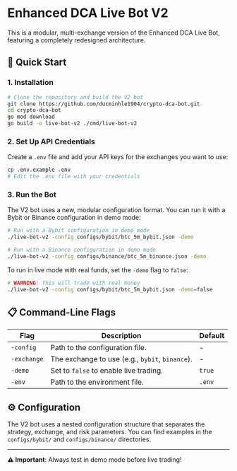 # Enhanced DCA Live Bot V2

This is a modular, multi-exchange version of the Enhanced DCA Live Bot, featuring a completely redesigned architecture.

## 🚀 Quick Start

### 1. Installation

```bash
# Clone the repository and build the V2 bot
git clone https://github.com/ducminhle1904/crypto-dca-bot.git
cd crypto-dca-bot
go mod download
go build -o live-bot-v2 ./cmd/live-bot-v2
```

### 2. Set Up API Credentials

Create a `.env` file and add your API keys for the exchanges you want to use:

```bash
cp .env.example .env
# Edit the .env file with your credentials
```

### 3. Run the Bot

The V2 bot uses a new, modular configuration format. You can run it with a Bybit or Binance configuration in demo mode:

```bash
# Run with a Bybit configuration in demo mode
./live-bot-v2 -config configs/bybit/btc_5m_bybit.json -demo

# Run with a Binance configuration in demo mode
./live-bot-v2 -config configs/binance/btc_5m_binance.json -demo
```

To run in live mode with real funds, set the `-demo` flag to `false`:

```bash
# WARNING: This will trade with real money
./live-bot-v2 -config configs/bybit/btc_5m_bybit.json -demo=false
```

## 📋 Command-Line Flags

| Flag        | Description                                     | Default |
| ----------- | ----------------------------------------------- | ------- |
| `-config`   | Path to the configuration file.                 | -       |
| `-exchange` | The exchange to use (e.g., `bybit`, `binance`). | -       |
| `-demo`     | Set to `false` to enable live trading.          | `true`  |
| `-env`      | Path to the environment file.                   | `.env`  |

## ⚙️ Configuration

The V2 bot uses a nested configuration structure that separates the strategy, exchange, and risk parameters. You can find examples in the `configs/bybit/` and `configs/binance/` directories.

---

**⚠️ Important**: Always test in demo mode before live trading!
